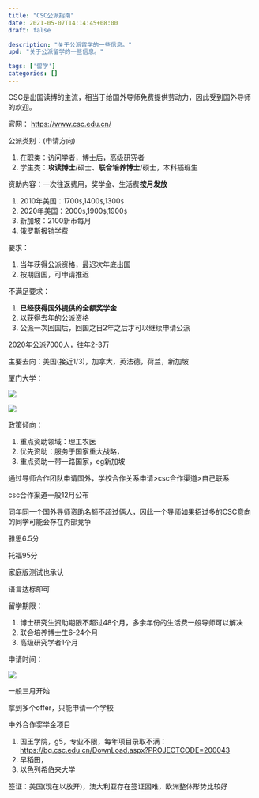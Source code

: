 ```yaml
---
title: "CSC公派指南"
date: 2021-05-07T14:14:45+08:00
draft: false

description: "关于公派留学的一些信息。"
upd: "关于公派留学的一些信息。"

tags: ['留学']
categories: []
---
```


<!--more-->

CSC是出国读博的主流，相当于给国外导师免费提供劳动力，因此受到国外导师的欢迎。

官网： https://www.csc.edu.cn/

公派类别：(申请方向)

1. 在职类：访问学者，博士后，高级研究者
2. 学生类：**攻读博士**/硕士、**联合培养博士**/硕士，本科插班生

资助内容：一次往返费用，奖学金、生活费**按月发放**

1. 2010年美国：1700`$`,1400`$`,1300`$`
2. 2020年美国：2000`$`,1900`$`,1900`$`
3. 新加坡：2100新币每月
4. 俄罗斯报销学费

要求：

1. 当年获得公派资格，最迟次年底出国
2. 按期回国，可申请推迟

不满足要求：

1. **已经获得国外提供的全额奖学金**
2. 以获得去年的公派资格
3. 公派一次回国后，回国之日2年之后才可以继续申请公派

 

2020年公派7000人，往年2-3万

主要去向：美国(接近1/3)，加拿大，英法德，荷兰，新加坡

厦门大学：

![](https://cdn.jsdelivr.net/gh/henrywu97/FigBed@master/Figs/20210509224637.jpg)

![](https://cdn.jsdelivr.net/gh/henrywu97/FigBed@master/Figs/20210509224649.jpg)



政策倾向：

1. 重点资助领域：理工农医
2. 优先资助：服务于国家重大战略，
3. 重点资助一带一路国家，eg新加坡

 

通过导师合作团队申请国外，学校合作关系申请>csc合作渠道>自己联系

csc合作渠道一般12月公布

   

同年同一个国外导师资助名额不超过俩人，因此一个导师如果招过多的CSC意向的同学可能会存在内部竞争

 

雅思6.5分

托福95分

家庭版测试也承认

语言达标即可

 

留学期限：

1. 博士研究生资助期限不超过48个月，多余年份的生活费一般导师可以解决
2. 联合培养博士生6-24个月
3. 高级研究学者1个月

 

申请时间：

![](https://cdn.jsdelivr.net/gh/henrywu97/FigBed@master/Figs/20210509225606.jpg)



一般三月开始

拿到多个offer，只能申请一个学校

 

中外合作奖学金项目

1. 国王学院，g5，专业不限，每年项目录取不满： https://bg.csc.edu.cn/DownLoad.aspx?PROJECTCODE=200043
2. 早稻田，
3. 以色列希伯来大学



签证：美国(现在以放开)，澳大利亚存在签证困难，欧洲整体形势比较好

 

 